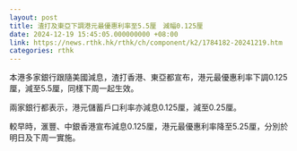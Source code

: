 ```yaml
---
layout: post
title: 渣打及東亞下調港元最優惠利率至5.5厘　減幅0.125厘
date: 2024-12-19 15:45:05.000000000 +08:00
link: https://news.rthk.hk/rthk/ch/component/k2/1784182-20241219.htm
categories: rthk
---
```


本港多家銀行跟隨美國減息，渣打香港、東亞都宣布，港元最優惠利率下調0.125厘，減至5.5厘，同樣下周一起生效。

兩家銀行都表示，港元儲蓄戶口利率亦減息0.125厘，減至0.25厘。

較早時，滙豐、中銀香港宣布減息0.125厘，港元最優惠利率降至5.25厘，分別於明日及下周一實施。
